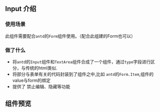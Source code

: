 ## Input 介绍

### 使用场景
此组件需要配合`antd`的`Form`组件使用。（配合此组建的Form也可以）

### 做了什么
- 将`ant`d的`Input`组件和`TextArea`组件合成了一个组件，通过`type`字段进行区分，与传统的html类似.
- 将部分与表单有关的代码封装到了组件之中,比如 `antd`的`Form.Item`,组件的value与form的绑定
- 提供了 禁止编辑、隐藏等功能

## 组件预览